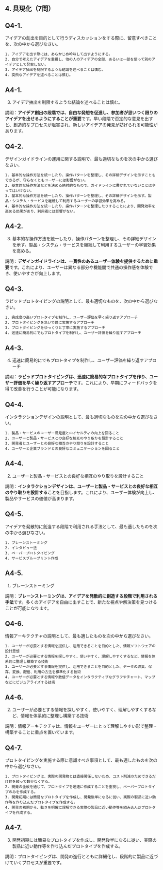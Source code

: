 ## 4. 具現化（7問）

## Q4-1.

アイデアの創出を目的として行うディスカッションをする際に、留意すべきことを、次の中から選びなさい。

    1. アイデアを出す際には、あらかじめ吟味して出すようにする。
    2. 自分で考えたアイデアを重視し、他の人のアイデアの全部、あるいは一部を使って別のアイデアとして発案しない。
    3. アイデア抽出を制限するような結論を述べることは慎む。
    4. 突飛なアイデアを述べることは慎む。

## A4-1.

3. アイデア抽出を制限するような結論を述べることは慎む。

説明：**アイデア創出の段階では、自由な発想を促進し、参加者が思いつく限りのアイデアを出せるようにすることが重要**です。早い段階で否定的な意見を出すと、創造的なプロセスが阻害され、新しいアイデアの発見が妨げられる可能性があります。

## Q4-2.

デザインガイドラインの運用に関する説明で、最も適切なものを次の中から選びなさい。

    1. 基本的な操作方法を統一したり、操作パターンを整理し、その詳細デザインを示すこともできるが、守らなくともユーザーには影響がない。
    2. 基本的な操作方法などを決める絶対的なもので、ガイドラインに書かれていないことはやってはいけない。
    3. 基本的な操作方法を統一したり、操作パターンを整理し、その詳細デザインを示す。製品・システム・サービスを継続して利用するユーザーの学習効果を高める。
    4. 基本的な操作方法を統一したり、操作パターンを整理したりすることにより、開発効率を高める効果があり、利用者には影響がない。

## A4-2.

3. 基本的な操作方法を統一したり、操作パターンを整理し、その詳細デザインを示す。製品・システム・サービスを継続して利用するユーザーの学習効果を高める。

説明：**デザインガイドラインは、一貫性のあるユーザー体験を提供するために重要**です。これにより、ユーザーは異なる部分や機能間で共通の操作感を体験でき、使いやすさが向上します。

## Q4-3.

ラピッドプロトタイピングの説明として、最も適切なものを、次の中から選びなさい。

    1. 完成度の高いプロトタイプを制作し、ユーザー評価を早く繰り返すアプローチ
    2. プロトタイピングを急いで雑に実施するアプローチ
    3. プロトタイピングをゆっくりと丁寧に実施するアプローチ
    4. 迅速に簡易的にでもプロトタイプを制作し、ユーザー評価を繰り返すアプローチ

## A4-3.

4. 迅速に簡易的にでもプロトタイプを制作し、ユーザー評価を繰り返すアプローチ

説明：**ラピッドプロトタイピングは、迅速に簡易的なプロトタイプを作り、ユーザー評価を早く繰り返すアプローチ**です。これにより、早期にフィードバックを得て改善を行うことが可能になります。

## Q4-4.

インタラクションデザインの説明として、最も適切なものを次の中から選びなさい。

    1. 製品・サービスのユーザー満足度とロイヤルティの向上を図ること
    2. ユーザーと製品・サービスとの良好な相互のやり取りを設計すること
    3. 開発者とユーザーとの良好な相互のやり取りを設計すること
    4. ユーザーと企業ブランドとの良好なコミュニケーションを図ること

## A4-4.

2. ユーザーと製品・サービスとの良好な相互のやり取りを設計すること

説明：**インタラクションデザインは、ユーザーと製品・サービスとの良好な相互のやり取りを設計すること**を目指します。これにより、ユーザー体験が向上し、製品やサービスの価値が高まります。

## Q4-5.

アイデアを発散的に創造する段階で利用される手法として、最も適したものを次の中から選びなさい。

    1. ブレーンストーミング
    2. インタビュー法
    3. ペーパープロトタイピング
    4. サービスブループリント作成

## A4-5.

1. ブレーンストーミング

説明：**ブレーンストーミングは、アイデアを発散的に創造する段階で利用される手法**です。多くのアイデアを自由に出すことで、新たな視点や解決策を見つけることが可能になります。

## Q4-6.

情報アーキテクチャの説明として、最も適したものを次の中から選びなさい。

    1. ユーザーが必要とする情報を提供し、活用できることを目的とした、情報ソフトウェアの設計思想
    2. ユーザーが必要とする情報を探しやすく、使いやすく、理解しやすくするなど、情報を体系的に整理し構築する技術
    3. ユーザーが必要とする情報を提供し、活用できることを目的とした、データの収集、保存、変換、配信、利用の方法を標準化する技術
    4. ユーザーが必要とする情報や数値データをインタラクティブなグラフやチャート、マップなどにビジュアライズする技術

## A4-6.

2. ユーザーが必要とする情報を探しやすく、使いやすく、理解しやすくするなど、情報を体系的に整理し構築する技術

説明：情報アーキテクチャは、情報をユーザーにとって理解しやすい形で整理・構築することに重点を置いています。

## Q4-7.

プロトタイピングを実施する際に意識すべき事項として、最も適したものを次の中から選びなさい。

    1. プロトタイピングは、実際の開発物とは直接関係しないため、コスト削減のためできるだけ的を絞って数少なくする。
    2. 開発の全般を通じて、プロトタイプを迅速に作成することを重視し、ペーパープロトタイプのみを作成する。
    3. 開発初期には簡易なプロトタイプを作成し、開発後半になるに従い、実際の製品に近い動作等を作り込んだプロトタイプを作成する。
    4. 開発の初期から、動きを明確に理解できる実際の製品に近い動作等を組み込んだプロトタイプを作成する。

## A4-7.

3. 開発初期には簡易なプロトタイプを作成し、開発後半になるに従い、実際の製品に近い動作等を作り込んだプロトタイプを作成する。

説明：プロトタイピングは、開発の進行とともに詳細化し、段階的に製品に近づけていくプロセスが重要です。

